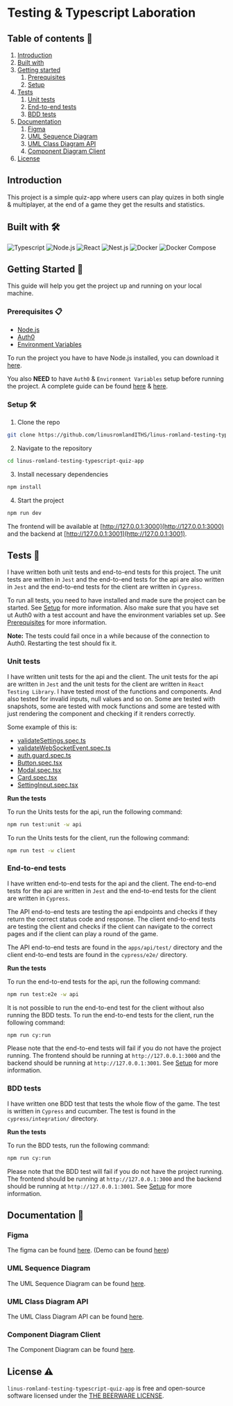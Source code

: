 # Testing & Typescript Laboration

## Table of contents 📖

1. [Introduction](#introduction)
2. [Built with](#built-with-%EF%B8%8F)
3. [Getting started](#getting-started-)
   1. [Prerequisites](#prerequisites-)
   2. [Setup](#setup-%EF%B8%8F)
4. [Tests](#tests-)
   1. [Unit tests](#unit-tests)
   2. [End-to-end tests](#end-to-end-tests)
   3. [BDD tests](#bdd-tests)
5. [Documentation](#documentation-)
   1. [Figma](#figma)
   2. [UML Sequence Diagram](#uml-sequence-diagram)
   3. [UML Class Diagram API](#uml-class-diagram-api)
   4. [Component Diagram Client](#component-diagram-client)
6. [License](#)

## Introduction

This project is a simple quiz-app where users can play quizes in both single & multiplayer, at the end of a game they get the results and statistics.

## Built with 🛠️

![Typescript](https://img.shields.io/badge/-Typescript-000000?style=for-the-badge&logo=typescript)
![Node.js](https://img.shields.io/badge/-Node.js-000000?style=for-the-badge&logo=node.js)
![React](https://img.shields.io/badge/-React-000000?style=for-the-badge&logo=react)
![Nest.js](https://img.shields.io/badge/-Nest.js-000000?style=for-the-badge&logo=nestjs)
![Docker](https://img.shields.io/badge/-Docker-000000?style=for-the-badge&logo=docker)
![Docker Compose](https://img.shields.io/badge/-Docker%20Compose-000000?style=for-the-badge&logo=docker)

## Getting Started 🚀

This guide will help you get the project up and running on your local machine.

### Prerequisites 📋

- [Node.js](https://nodejs.org/en/download/)
- [Auth0](docs/auth0/README.md)
- [Environment Variables](docs/environmentVariables.md)

To run the project you have to have Node.js installed, you can download it [here](https://nodejs.org/en/download/).

You also **NEED** to have `Auth0` & `Environment Variables` setup before running the project. A complete guide can be found [here](docs/auth0/README.md) & [here](docs/environmentVariables.md).

### Setup 🛠️

1. Clone the repo

```sh
git clone https://github.com/linusromlandITHS/linus-romland-testing-typescript-quiz-app.git
```

2. Navigate to the repository

```sh
cd linus-romland-testing-typescript-quiz-app
```

3. Install necessary dependencies

```sh
npm install
```

4. Start the project

```sh
npm run dev
```

The frontend will be available at [http://127.0.0.1:3000](http://127.0.0.1:3000) and the backend at [http://127.0.0.1:3001](http://127.0.0.1:3001).

## Tests 🧪

I have written both unit tests and end-to-end tests for this project. The unit tests are written in `Jest` and the end-to-end tests for the api are also written in `Jest` and the end-to-end tests for the client are written in `Cypress`.

To run all tests, you need to have installed and made sure the project can be started. See [Setup](#setup-%EF%B8%8F) for more information. Also make sure that you have set ut Auth0 with a test account and have the environment variables set up. See [Prerequisites](#prerequisites-) for more information.

**Note:** The tests could fail once in a while because of the connection to Auth0. Restarting the test should fix it.


### Unit tests

I have written unit tests for the api and the client. The unit tests for the api are written in `Jest` and the unit tests for the client are written in `React Testing Library`.
I have tested most of the functions and components. And also tested for invalid inputs, null values and so on. Some are tested with snapshots, some are tested with mock functions and some are tested with just rendering the component and checking if it renders correctly.

Some example of this is:

- [validateSettings.spec.ts](apps/api/src/utils/validateSettings.spec.ts)
- [validateWebSocketEvent.spec.ts](apps/api/src/utils/validateWebSocketEvent.spec.ts)
- [auth.guard.spec.ts](apps/api/src/guards/auth.guard.spec.ts)
- [Button.spec.tsx](apps/client/src/components/Button/Button.spec.tsx)
- [Modal.spec.tsx](apps/client/src/components/Modal/Modal.spec.tsx)
- [Card.spec.tsx](apps/client/src/routes/Landing/components/Card/Card.spec.tsx)
- [SettingInput.spec.tsx](apps/client/src/routes/Game/Lobby/components/SettingInput/SettingInput.spec.tsx)

**Run the tests**

To run the Units tests for the api, run the following command:

```sh
npm run test:unit -w api
```

To run the Units tests for the client, run the following command:

```sh
npm run test -w client
```

### End-to-end tests

I have written end-to-end tests for the api and the client. The end-to-end tests for the api are written in `Jest` and the end-to-end tests for the client are written in `Cypress`.

The API end-to-end tests are testing the api endpoints and checks if they return the correct status code and response. The client end-to-end tests are testing the client and checks if the client can navigate to the correct pages and if the client can play a round of the game.

The API end-to-end tests are found in the `apps/api/test/` directory and the client end-to-end tests are found in the `cypress/e2e/` directory.

**Run the tests**

To run the end-to-end tests for the api, run the following command:

```sh
npm run test:e2e -w api
```

It is not possible to run the end-to-end test for the client without also running the BDD tests. To run the end-to-end tests for the client, run the following command:

```sh
npm run cy:run
```

Please note that the end-to-end tests will fail if you do not have the project running. The frontend should be running at `http://127.0.0.1:3000` and the backend should be running at `http://127.0.0.1:3001`. See [Setup](#setup-%EF%B8%8F) for more information.

### BDD tests

I have written one BDD test that tests the whole flow of the game. The test is written in `Cypress` and cucumber. The test is found in the `cypress/integration/` directory.

**Run the tests**

To run the BDD tests, run the following command:

```sh
npm run cy:run
```

Please note that the BDD test will fail if you do not have the project running. The frontend should be running at `http://127.0.0.1:3000` and the backend should be running at `http://127.0.0.1:3001`. See [Setup](#setup-%EF%B8%8F) for more information.

## Documentation 📖

### Figma

The figma can be found [here](https://www.figma.com/file/cuS6InQjRn5unuer58cgD5/Testing-%26-Typescript-Laboration-1?node-id=7%3A367&t=DGA5jhKJV1e9mdjP-1).
(Demo can be found [here](https://www.figma.com/proto/cuS6InQjRn5unuer58cgD5/Testing-%26-Typescript-Laboration-1?node-id=7%3A368&scaling=min-zoom&page-id=7%3A367&starting-point-node-id=7%3A368&show-proto-sidebar=1))

### UML Sequence Diagram

The UML Sequence Diagram can be found [here](docs/sequenceDiagram.md).

### UML Class Diagram API

The UML Class Diagram API can be found [here](docs/classDiagramAPI.md).

### Component Diagram Client

The Component Diagram can be found [here](docs/componentDiagramClient.md).

## License ⚠️

`linus-romland-testing-typescript-quiz-app` is free and open-source software licensed under the [THE BEERWARE LICENSE](LICENSE).
